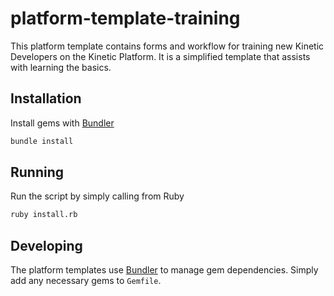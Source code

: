 # platform-template-training

This platform template contains forms and workflow for training new Kinetic Developers on the Kinetic Platform. It is a simplified template that assists with learning the basics.

## Installation

Install gems with [Bundler](https://bundler.io/)

```bash
bundle install
```

## Running

Run the script by simply calling from Ruby

```bash
ruby install.rb
```

## Developing

The platform templates use [Bundler](https://bundler.io) to manage gem dependencies. Simply add any necessary gems to `Gemfile`.